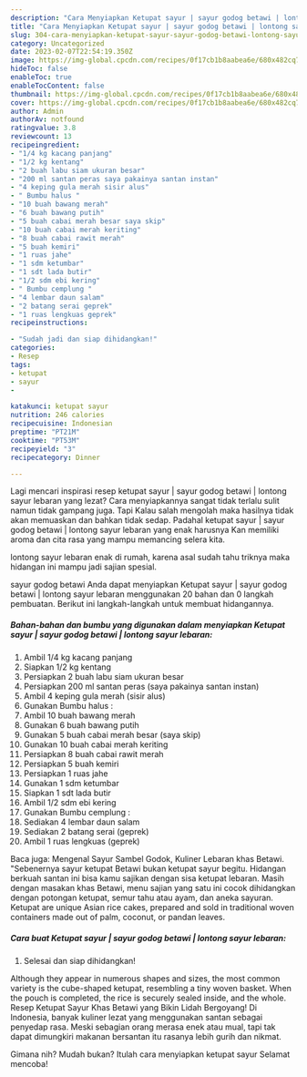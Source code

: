 ```yaml
---
description: "Cara Menyiapkan Ketupat sayur | sayur godog betawi | lontong sayur lebaran yang Sempurna, Buat Buka Puasa}"
title: "Cara Menyiapkan Ketupat sayur | sayur godog betawi | lontong sayur lebaran yang Sempurna, Buat Buka Puasa}"
slug: 304-cara-menyiapkan-ketupat-sayur-sayur-godog-betawi-lontong-sayur-lebaran-yang-sempurna-buat-buka-puasa
category: Uncategorized
date: 2023-02-07T22:54:19.350Z
image: https://img-global.cpcdn.com/recipes/0f17cb1b8aabea6e/680x482cq70/ketupat-sayur-sayur-godog-betawi-lontong-sayur-lebaran-foto-resep-utama.jpg
hideToc: false
enableToc: true
enableTocContent: false
thumbnail: https://img-global.cpcdn.com/recipes/0f17cb1b8aabea6e/680x482cq70/ketupat-sayur-sayur-godog-betawi-lontong-sayur-lebaran-foto-resep-utama.jpg
cover: https://img-global.cpcdn.com/recipes/0f17cb1b8aabea6e/680x482cq70/ketupat-sayur-sayur-godog-betawi-lontong-sayur-lebaran-foto-resep-utama.jpg
author: Admin
authorAv: notfound
ratingvalue: 3.8
reviewcount: 13
recipeingredient:
- "1/4 kg kacang panjang"
- "1/2 kg kentang"
- "2 buah labu siam ukuran besar"
- "200 ml santan peras saya pakainya santan instan"
- "4 keping gula merah sisir alus"
- " Bumbu halus "
- "10 buah bawang merah"
- "6 buah bawang putih"
- "5 buah cabai merah besar saya skip"
- "10 buah cabai merah keriting"
- "8 buah cabai rawit merah"
- "5 buah kemiri"
- "1 ruas jahe"
- "1 sdm ketumbar"
- "1 sdt lada butir"
- "1/2 sdm ebi kering"
- " Bumbu cemplung "
- "4 lembar daun salam"
- "2 batang serai geprek"
- "1 ruas lengkuas geprek"
recipeinstructions:

- "Sudah jadi dan siap dihidangkan!"
categories:
- Resep
tags:
- ketupat
- sayur
- 

katakunci: ketupat sayur  
nutrition: 246 calories
recipecuisine: Indonesian
preptime: "PT21M"
cooktime: "PT53M"
recipeyield: "3"
recipecategory: Dinner

---
```



Lagi mencari inspirasi resep ketupat sayur | sayur godog betawi | lontong sayur lebaran yang lezat? Cara menyiapkannya sangat tidak terlalu sulit namun tidak gampang juga. Tapi Kalau salah mengolah maka hasilnya tidak akan memuaskan dan bahkan tidak sedap. Padahal ketupat sayur | sayur godog betawi | lontong sayur lebaran yang enak harusnya Kan memiliki aroma dan cita rasa yang mampu memancing selera kita.

 lontong sayur lebaran enak di rumah, karena asal sudah tahu triknya maka hidangan ini mampu jadi sajian spesial.


 sayur godog betawi  Anda dapat menyiapkan Ketupat sayur | sayur godog betawi | lontong sayur lebaran menggunakan 20 bahan dan 0 langkah pembuatan. Berikut ini langkah-langkah untuk membuat hidangannya.

<!--inarticleads1-->

##### Bahan-bahan dan bumbu yang digunakan dalam menyiapkan Ketupat sayur | sayur godog betawi | lontong sayur lebaran:

1. Ambil 1/4 kg kacang panjang
1. Siapkan 1/2 kg kentang
1. Persiapkan 2 buah labu siam ukuran besar
1. Persiapkan 200 ml santan peras (saya pakainya santan instan)
1. Ambil 4 keping gula merah (sisir alus)
1. Gunakan  Bumbu halus :
1. Ambil 10 buah bawang merah
1. Gunakan 6 buah bawang putih
1. Gunakan 5 buah cabai merah besar (saya skip)
1. Gunakan 10 buah cabai merah keriting
1. Persiapkan 8 buah cabai rawit merah
1. Persiapkan 5 buah kemiri
1. Persiapkan 1 ruas jahe
1. Gunakan 1 sdm ketumbar
1. Siapkan 1 sdt lada butir
1. Ambil 1/2 sdm ebi kering
1. Gunakan  Bumbu cemplung :
1. Sediakan 4 lembar daun salam
1. Sediakan 2 batang serai (geprek)
1. Ambil 1 ruas lengkuas (geprek)


Baca juga: Mengenal Sayur Sambel Godok, Kuliner Lebaran khas Betawi. &#34;Sebenernya sayur ketupat Betawi bukan ketupat sayur begitu. Hidangan berkuah santan ini bisa kamu sajikan dengan sisa ketupat lebaran. Masih dengan masakan khas Betawi, menu sajian yang satu ini cocok dihidangkan dengan potongan ketupat, semur tahu atau ayam, dan aneka sayuran. Ketupat are unique Asian rice cakes, prepared and sold in traditional woven containers made out of palm, coconut, or pandan leaves. 

<!--inarticleads2-->

##### Cara buat Ketupat sayur | sayur godog betawi | lontong sayur lebaran:


1. Selesai dan siap dihidangkan!

Although they appear in numerous shapes and sizes, the most common variety is the cube-shaped ketupat, resembling a tiny woven basket. When the pouch is completed, the rice is securely sealed inside, and the whole. Resep Ketupat Sayur Khas Betawi yang Bikin Lidah Bergoyang! Di Indonesia, banyak kuliner lezat yang menggunakan santan sebagai penyedap rasa. Meski sebagian orang merasa enek atau mual, tapi tak dapat dimungkiri makanan bersantan itu rasanya lebih gurih dan nikmat. 

Gimana nih? Mudah bukan? Itulah cara menyiapkan ketupat sayur  Selamat mencoba!
